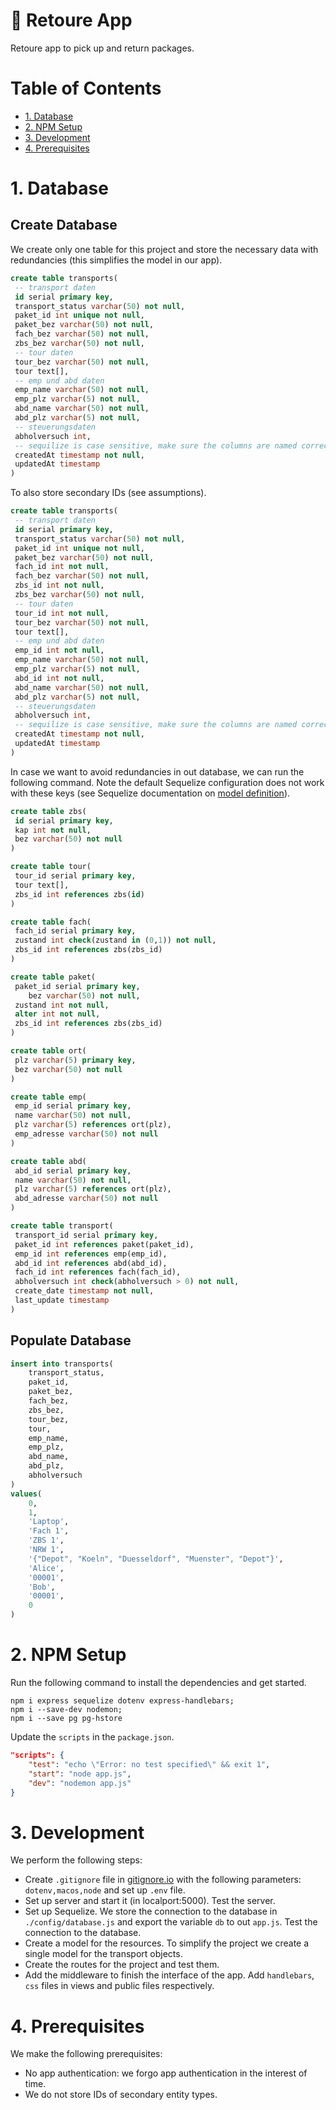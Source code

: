 <!-- omit in toc -->
# 🚚 Retoure App

Retoure app to pick up and return packages.

<!-- omit in toc -->
# Table of Contents
<!-- toc here -->
- [1. Database](#1-database)
- [2. NPM Setup](#2-npm-setup)
- [3. Development](#3-development)
- [4. Prerequisites](#4-prerequisites)

# 1. Database

## Create Database

We create only one table for this project and store the necessary data with redundancies (this simplifies the model in our app).

```sql
create table transports(
 -- transport daten
 id serial primary key, 
 transport_status varchar(50) not null, 
 paket_id int unique not null, 
 paket_bez varchar(50) not null, 
 fach_bez varchar(50) not null, 
 zbs_bez varchar(50) not null,
 -- tour daten
 tour_bez varchar(50) not null, 
 tour text[],
 -- emp und abd daten
 emp_name varchar(50) not null, 
 emp_plz varchar(5) not null, 
 abd_name varchar(50) not null, 
 abd_plz varchar(5) not null, 
 -- steuerungsdaten
 abholversuch int,
 -- sequilize is case sensitive, make sure the columns are named correctly
 createdAt timestamp not null, 
 updatedAt timestamp
)
```

To also store secondary IDs (see assumptions). 

```sql
create table transports(
 -- transport daten
 id serial primary key, 
 transport_status varchar(50) not null, 
 paket_id int unique not null, 
 paket_bez varchar(50) not null, 
 fach_id int not null, 
 fach_bez varchar(50) not null, 
 zbs_id int not null,
 zbs_bez varchar(50) not null,
 -- tour daten
 tour_id int not null,
 tour_bez varchar(50) not null, 
 tour text[],
 -- emp und abd daten
 emp_id int not null,
 emp_name varchar(50) not null, 
 emp_plz varchar(5) not null, 
 abd_id int not null, 
 abd_name varchar(50) not null, 
 abd_plz varchar(5) not null, 
 -- steuerungsdaten
 abholversuch int,
 -- sequilize is case sensitive, make sure the columns are named correctly
 createdAt timestamp not null, 
 updatedAt timestamp
)
```

In case we want to avoid redundancies in out database, we can run the following command. Note the default Sequelize configuration does not work with these keys (see Sequelize documentation on [model definition](https://sequelize.org/v5/manual/models-definition.html)).  

```sql
create table zbs(
 id serial primary key, 
 kap int not null, 
 bez varchar(50) not null
)

create table tour(
 tour_id serial primary key, 
 tour text[],
 zbs_id int references zbs(id)
)

create table fach(
 fach_id serial primary key, 
 zustand int check(zustand in (0,1)) not null,
 zbs_id int references zbs(zbs_id)
)

create table paket(
 paket_id serial primary key, 
    bez varchar(50) not null,
 zustand int not null, 
 alter int not null, 
 zbs_id int references zbs(zbs_id)
)

create table ort(
 plz varchar(5) primary key, 
 bez varchar(50) not null
)

create table emp(
 emp_id serial primary key, 
 name varchar(50) not null, 
 plz varchar(5) references ort(plz),
 emp_adresse varchar(50) not null
)

create table abd(
 abd_id serial primary key, 
 name varchar(50) not null, 
 plz varchar(5) references ort(plz),
 abd_adresse varchar(50) not null
)

create table transport(
 transport_id serial primary key, 
 paket_id int references paket(paket_id),
 emp_id int references emp(emp_id),
 abd_id int references abd(abd_id),
 fach_id int references fach(fach_id),
 abholversuch int check(abholversuch > 0) not null,
 create_date timestamp not null, 
 last_update timestamp
)
```

## Populate Database

```sql
insert into transports(
	transport_status,
	paket_id,
	paket_bez,
	fach_bez,
	zbs_bez,
	tour_bez,
	tour,
	emp_name,
	emp_plz,
	abd_name,
	abd_plz,
	abholversuch 
)
values(
	0,
	1,
	'Laptop',
	'Fach 1',
	'ZBS 1',
	'NRW 1',
	'{"Depot", "Koeln", "Duesseldorf", "Muenster", "Depot"}',
	'Alice',
	'00001',
	'Bob',
	'00001',
	0
)
```

# 2. NPM Setup

Run the following command to install the dependencies and get started.

```shell
npm i express sequelize dotenv express-handlebars;
npm i --save-dev nodemon; 
npm i --save pg pg-hstore
```

Update the `scripts` in the `package.json`.

```json
"scripts": {
    "test": "echo \"Error: no test specified\" && exit 1",
    "start": "node app.js",
    "dev": "nodemon app.js"
}
```

# 3. Development

We perform the following steps:

- Create `.gitignore` file in [gitignore.io](https://www.toptal.com/developers/gitignore) with the following parameters: `dotenv,macos,node` and set up `.env` file.
- Set up server and start it (in localport:5000). Test the server.
- Set up Sequelize. We store the connection to the database in `./config/database.js` and export the variable `db` to out `app.js`. Test the connection to the database.
- Create a model for the resources. To simplify the project we create a single model for the transport objects.
- Create the routes for the project and test them.
- Add the middleware to finish the interface of the app. Add `handlebars`, `css` files in views and public files respectively. 

# 4. Prerequisites

We make the following prerequisites:

- No app authentication: we forgo app authentication in the interest of time.
- We do not store IDs of secondary entity types. 
